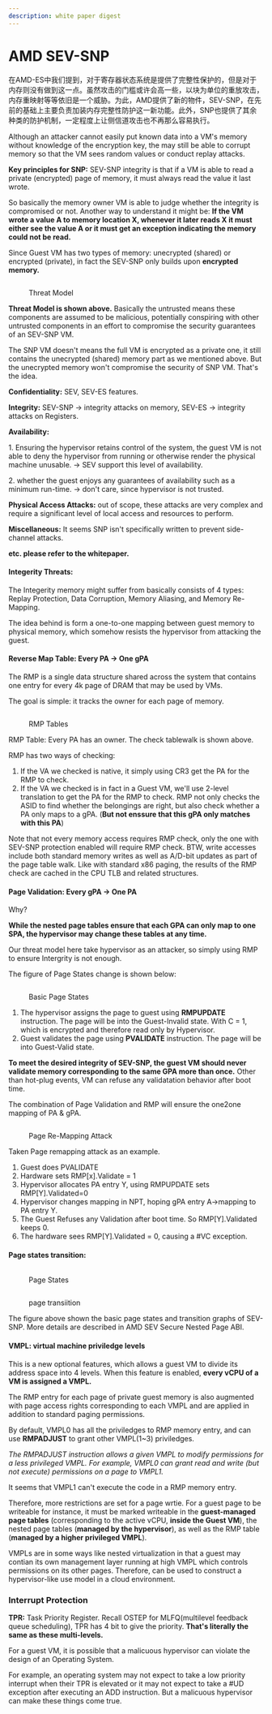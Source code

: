 ```yaml
---
description: white paper digest
---
```


# AMD SEV-SNP

在AMD-ES中我们提到，对于寄存器状态系统是提供了完整性保护的，但是对于内存则没有做到这一点。虽然攻击的门槛或许会高一些，以块为单位的重放攻击，内存重映射等等依旧是一个威胁。为此，AMD提供了新的物件，SEV-SNP，在先前的基础上主要负责加装内存完整性防护这一新功能。此外，SNP也提供了其余种类的防护机制，一定程度上让侧信道攻击也不再那么容易执行。

Although an attacker cannot easily put known data into a VM's memory without knowledge of the encryption key, the may still be able to corrupt memory so that the VM sees random values or conduct replay attacks.

**Key principles for SNP:** SEV-SNP integrity is that if a VM is able to read a private (encrypted) page of memory, it must always read the value it last wrote.

So basically the memory owner VM is able to judge whether the integrity is compromised or not. Another way to understand it might be: **If the VM wrote a value A to memory location X, whenever it later reads X it must either see the value A or it must get an exception indicating the memory could not be read.**

Since Guest VM has two types of memory: unecrypted (shared) or encrypted (private), in fact the SEV-SNP only builds upon **encrypted memory.**

<figure><img src="../.gitbook/assets/Screenshot 2023-03-04 115139.png" alt=""><figcaption><p>Threat Model</p></figcaption></figure>

**Threat Model is shown above.** Basically the untrusted means these components are assumed to be malicious, potentially conspiring with other untrusted components in an effort to compromise the security guarantees of an SEV-SNP VM.

The SNP VM doesn't means the full VM is encrypted as a private one, it still contains the unecrypted (shared) memory part as we mentioned above. But the unecrypted memory won't compromise the security of SNP VM. That's the idea.

**Confidentiality:** SEV, SEV-ES features.

**Integrity:** SEV-SNP -> integrity attacks on memory, SEV-ES -> integrity attacks on Registers.

**Availability:**&#x20;

1\. Ensuring the hypervisor retains control of the system, the guest VM is not able to deny the hypervisor from running or otherwise render the physical machine unusable. -> SEV support this level of availability.&#x20;

2\. whether the guest enjoys any guarantees of availability such as a minimum run-time. -> don't care, since hypervisor is not trusted.

**Physical Access Attacks:** out of scope, these attacks are very complex and require a significant level of local access and resources to perform.

**Miscellaneous:** It seems SNP isn't specifically written to prevent side-channel attacks.

**etc. please refer to the whitepaper.**

#### **Integerity Threats:**&#x20;

The Integerity memory might suffer from basically consists of 4 types: Replay Protection, Data Corruption, Memory Aliasing, and Memory Re-Mapping.

The idea behind is form a one-to-one mapping between guest memory to physical memory, which somehow resists the hypervisor from attacking the guest.

#### Reverse Map Table: Every PA -> One gPA

The RMP is a single data structure shared across the system that contains one entry for every 4k page of DRAM that may be used by VMs.

The goal is simple: it tracks the owner for each page of memory.

<figure><img src="../.gitbook/assets/Screenshot 2023-03-06 110911.png" alt=""><figcaption><p>RMP Tables</p></figcaption></figure>

RMP Table: Every PA has an owner. The check tablewalk is shown above.

RMP has two ways of checking:

1. If the VA we checked is native, it simply using CR3 get the PA for the RMP to check.
2. If the VA we checked is in fact in a Guest VM, we'll use 2-level translation to get the PA for the RMP to check. RMP not only checks the ASID to find whether the belongings are right, but also check whether a PA only maps to a gPA. (**But not enssure that this gPA only matches with this PA**)

Note that not every memory access requires RMP check, only the one with SEV-SNP protection enabled will require RMP check. BTW, write accesses include both standard memory writes as well as A/D-bit updates as part of the page table walk. Like with standard x86 paging, the results of the RMP check are cached in the CPU TLB and related structures.

#### Page Validation: Every gPA -> One PA

Why?

**While the nested page tables ensure that each GPA can only map to one SPA, the hypervisor may change these tables at any time.**

Our threat model here take hypervisor as an attacker, so simply using RMP to ensure Intergrity is not enough.



The figure of Page States change is shown below:

<figure><img src="../.gitbook/assets/figure4.png" alt=""><figcaption><p>Basic Page States</p></figcaption></figure>

1. The hypervisor assigns the page to guest using **RMPUPDATE** instruction. The page will be into the Guest-Invalid state. With C = 1, which is encrypted and therefore read only by Hypervisor.
2. Guest validates the page using **PVALIDATE** instruction. The page will be into Guest-Valid state.

**To meet the desired integrity of SEV-SNP, the guest VM should never validate memory corresponding to the same GPA more than once.** Other than hot-plug events, VM can refuse any validatation behavior after boot time.

The combination of Page Validation and RMP will ensure the one2one mapping of PA & gPA.

<figure><img src="../.gitbook/assets/微信图片_20230306152845 (1).png" alt=""><figcaption><p>Page Re-Mapping Attack</p></figcaption></figure>

Taken Page remapping attack as an example.

1. Guest does PVALIDATE
2. Hardware sets RMP\[x].Validate = 1
3. Hypervisor allocates PA entry Y, using RMPUPDATE sets RMP\[Y].Validated=0
4. Hypervisor changes mapping in NPT, hoping gPA entry A->mapping to PA entry Y.
5. The Guest Refuses any Validation after boot time. So RMP\[Y].Validated keeps 0.
6. The hardware sees RMP\[Y].Validated = 0, causing a #VC exception.

#### Page states transition:

<figure><img src="../.gitbook/assets/Screenshot 2023-03-07 090044.png" alt=""><figcaption><p>Page States</p></figcaption></figure>

<figure><img src="../.gitbook/assets/Screenshot 2023-03-07 092905.png" alt=""><figcaption><p>page transiition</p></figcaption></figure>

The figure above shown the basic page states and transition graphs of SEV-SNP. More details are described in AMD SEV Secure Nested Page ABI.

#### VMPL: virtual machine priviledge levels

This is a new optional features, which allows a guest VM to divide its address space into 4 levels. When this feature is enabled, **every vCPU of a VM is assigned a VMPL.**&#x20;

The RMP entry for each page of private guest memory is also augmented with page access rights corresponding to each VMPL and are applied in addition to standard paging permissions.

By default, VMPL0 has all the priviledges to RMP memory entry, and can use **RMPADJUST** to grant other VMPL(1\~3) priviledges.

_The RMPADJUST instruction allows a given VMPL to modify permissions for a less privileged VMPL. For example, VMPL0 can grant read and write (but not execute) permissions on a page to VMPL1._

It seems that VMPL1 can't execute the code in a RMP memory entry.

Therefore, more restrictions are set for a page wrtie. For a guest page to be writeable for instance, it must be marked writeable in the **guest-managed page tables** (corresponding to the active vCPU, **inside the Guest VM**), the nested page tables (**managed by the hypervisor**), as well as the RMP table (**managed by a higher privileged VMPL**).

VMPLs are in some ways like nested virtualization in that a guest may contian its own management layer running at high VMPL which controls permissions on its other pages. Therefore, can be used to construct a hypervisor-like use model in a cloud environment.

### Interrupt Protection

**TPR:** Task Priority Register. Recall OSTEP for MLFQ(multilevel feedback queue scheduling), TPR has 4 bit to give the priority. **That's literally the same as these multi-levels.**

For a guest VM, it is possible that a malicuous hypervisor can violate the design of an Operating System.&#x20;

For example, an operating system may not expect to take a low priority interrupt when their TPR is elevated or it may not expect to take a #UD exception after executing an ADD instruction. But a malicuous hypervisor can make these things come true.



